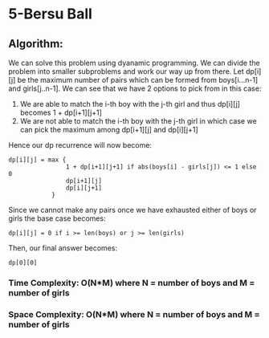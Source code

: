 # 5-Bersu Ball

## Algorithm:

We can solve this problem using dyanamic programming. We can divide the problem into smaller subproblems and work our way up from there. Let dp[i][j] be the maximum number of pairs which can be formed from boys[i...n-1] and girls[j..n-1]. We can see that we have 2 options to pick from in this case:

1. We are able to match the i-th boy with the j-th girl and thus dp[i][j] becomes 1 + dp[i+1][j+1]
2. We are not able to match the i-th boy with the j-th girl in which case we can pick the maximum among dp[i+1][j] and dp[i][j+1]

Hence our dp recurrence will now become:

```
dp[i][j] = max {
                1 + dp[i+1][j+1] if abs(boys[i] - girls[j]) <= 1 else 0
                dp[i+1][j]
                dp[i][j+1]
            }
```

Since we cannot make any pairs once we have exhausted either of boys or girls the base case becomes:

```
dp[i][j] = 0 if i >= len(boys) or j >= len(girls)
```

Then, our final answer becomes:

```
dp[0][0]
```

### Time Complexity: O(N*M) where N = number of boys and M = number of girls

### Space Complexity: O(N*M) where N = number of boys and M = number of girls